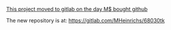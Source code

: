 [This project moved to gitlab on the day M$ bought github](https://gitlab.com/MHeinrichs/68030tk)

The new repository is at: https://gitlab.com/MHeinrichs/68030tk